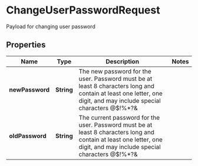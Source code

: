 

# ChangeUserPasswordRequest

Payload for changing user password

## Properties

| Name | Type | Description | Notes |
|------------ | ------------- | ------------- | -------------|
|**newPassword** | **String** | The new password for the user. Password must be at least 8 characters long and contain at least one letter, one digit, and may include special characters @$!%*?&amp; |  |
|**oldPassword** | **String** | The current password for the user. Password must be at least 8 characters long and contain at least one letter, one digit, and may include special characters @$!%*?&amp; |  |



